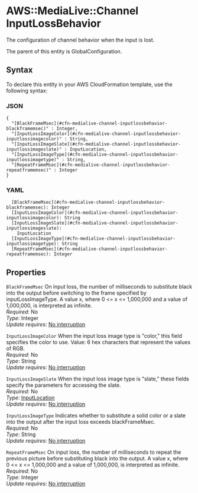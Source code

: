 # AWS::MediaLive::Channel InputLossBehavior<a name="aws-properties-medialive-channel-inputlossbehavior"></a>

The configuration of channel behavior when the input is lost\.

The parent of this entity is GlobalConfiguration\.

## Syntax<a name="aws-properties-medialive-channel-inputlossbehavior-syntax"></a>

To declare this entity in your AWS CloudFormation template, use the following syntax:

### JSON<a name="aws-properties-medialive-channel-inputlossbehavior-syntax.json"></a>

```
{
  "[BlackFrameMsec](#cfn-medialive-channel-inputlossbehavior-blackframemsec)" : Integer,
  "[InputLossImageColor](#cfn-medialive-channel-inputlossbehavior-inputlossimagecolor)" : String,
  "[InputLossImageSlate](#cfn-medialive-channel-inputlossbehavior-inputlossimageslate)" : InputLocation,
  "[InputLossImageType](#cfn-medialive-channel-inputlossbehavior-inputlossimagetype)" : String,
  "[RepeatFrameMsec](#cfn-medialive-channel-inputlossbehavior-repeatframemsec)" : Integer
}
```

### YAML<a name="aws-properties-medialive-channel-inputlossbehavior-syntax.yaml"></a>

```
  [BlackFrameMsec](#cfn-medialive-channel-inputlossbehavior-blackframemsec): Integer
  [InputLossImageColor](#cfn-medialive-channel-inputlossbehavior-inputlossimagecolor): String
  [InputLossImageSlate](#cfn-medialive-channel-inputlossbehavior-inputlossimageslate):
    InputLocation
  [InputLossImageType](#cfn-medialive-channel-inputlossbehavior-inputlossimagetype): String
  [RepeatFrameMsec](#cfn-medialive-channel-inputlossbehavior-repeatframemsec): Integer
```

## Properties<a name="aws-properties-medialive-channel-inputlossbehavior-properties"></a>

`BlackFrameMsec` <a name="cfn-medialive-channel-inputlossbehavior-blackframemsec"></a>
On input loss, the number of milliseconds to substitute black into the output before switching to the frame specified by inputLossImageType\. A value x, where 0 <= x <= 1,000,000 and a value of 1,000,000, is interpreted as infinite\.  
_Required_: No  
_Type_: Integer  
_Update requires_: [No interruption](https://docs.aws.amazon.com/AWSCloudFormation/latest/UserGuide/using-cfn-updating-stacks-update-behaviors.html#update-no-interrupt)

`InputLossImageColor` <a name="cfn-medialive-channel-inputlossbehavior-inputlossimagecolor"></a>
When the input loss image type is "color," this field specifies the color to use\. Value: 6 hex characters that represent the values of RGB\.  
_Required_: No  
_Type_: String  
_Update requires_: [No interruption](https://docs.aws.amazon.com/AWSCloudFormation/latest/UserGuide/using-cfn-updating-stacks-update-behaviors.html#update-no-interrupt)

`InputLossImageSlate` <a name="cfn-medialive-channel-inputlossbehavior-inputlossimageslate"></a>
When the input loss image type is "slate," these fields specify the parameters for accessing the slate\.  
_Required_: No  
_Type_: [InputLocation](aws-properties-medialive-channel-inputlocation.md)  
_Update requires_: [No interruption](https://docs.aws.amazon.com/AWSCloudFormation/latest/UserGuide/using-cfn-updating-stacks-update-behaviors.html#update-no-interrupt)

`InputLossImageType` <a name="cfn-medialive-channel-inputlossbehavior-inputlossimagetype"></a>
Indicates whether to substitute a solid color or a slate into the output after the input loss exceeds blackFrameMsec\.  
_Required_: No  
_Type_: String  
_Update requires_: [No interruption](https://docs.aws.amazon.com/AWSCloudFormation/latest/UserGuide/using-cfn-updating-stacks-update-behaviors.html#update-no-interrupt)

`RepeatFrameMsec` <a name="cfn-medialive-channel-inputlossbehavior-repeatframemsec"></a>
On input loss, the number of milliseconds to repeat the previous picture before substituting black into the output\. A value x, where 0 <= x <= 1,000,000 and a value of 1,000,000, is interpreted as infinite\.  
_Required_: No  
_Type_: Integer  
_Update requires_: [No interruption](https://docs.aws.amazon.com/AWSCloudFormation/latest/UserGuide/using-cfn-updating-stacks-update-behaviors.html#update-no-interrupt)
